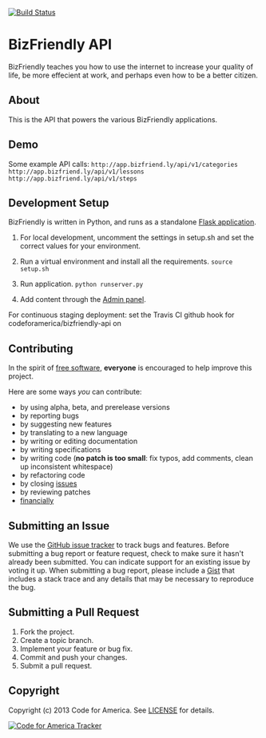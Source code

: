 [![Build Status](https://travis-ci.org/codeforamerica/bizfriendly-api.png)](https://travis-ci.org/codeforamerica/bizfriendly-api)

BizFriendly API
=========

BizFriendly teaches you how to use the internet to increase your quality of life, be more effecient at work, and perhaps even how to be a better citizen.

## <a name="about"></a>About
This is the API that powers the various BizFriendly applications.

## <a name="demo"></a>Demo
Some example API calls:
	`http://app.bizfriend.ly/api/v1/categories`
	`http://app.bizfriend.ly/api/v1/lessons`
	`http://app.bizfriend.ly/api/v1/steps`

## <a name="development-setup"></a>Development Setup

BizFriendly is written in Python, and runs as a standalone [Flask application](http://flask.pocoo.org/).

1. For local development, uncomment the settings in setup.sh and set the correct values for your environment. 

2. Run a virtual environment and install all the requirements.
	`source setup.sh`

3. Run application.
    `python runserver.py`

4. Add content through the [Admin panel](http://127.0.0.1:5000/api/admin/categoryview/).

For continuous staging deployment:
set the Travis CI github hook for codeforamerica/bizfriendly-api on

## <a name="contributing"></a>Contributing
In the spirit of [free software][free-sw], **everyone** is encouraged to help
improve this project.

[free-sw]: http://www.fsf.org/licensing/essays/free-sw.html

Here are some ways *you* can contribute:

* by using alpha, beta, and prerelease versions
* by reporting bugs
* by suggesting new features
* by translating to a new language
* by writing or editing documentation
* by writing specifications
* by writing code (**no patch is too small**: fix typos, add comments, clean up
  inconsistent whitespace)
* by refactoring code
* by closing [issues][]
* by reviewing patches
* [financially][]

[issues]: https://github.com/codeforamerica/bizfriendly-api/issues
[financially]: https://secure.codeforamerica.org/page/contribute

## <a name="issues"></a>Submitting an Issue
We use the [GitHub issue tracker][issues] to track bugs and features. Before
submitting a bug report or feature request, check to make sure it hasn't
already been submitted. You can indicate support for an existing issue by
voting it up. When submitting a bug report, please include a [Gist][] that
includes a stack trace and any details that may be necessary to reproduce the
bug.

[gist]: https://gist.github.com/

## <a name="pulls"></a>Submitting a Pull Request
1. Fork the project.
2. Create a topic branch.
3. Implement your feature or bug fix.
4. Commit and push your changes.
5. Submit a pull request.

## <a name="copyright"></a>Copyright
Copyright (c) 2013 Code for America. See [LICENSE][] for details.

[license]: https://github.com/codeforamerica/bizfriendly-api

[![Code for America Tracker](http://stats.codeforamerica.org/codeforamerica/bizfriendly-api.png)](http://stats.codeforamerica.org/projects/bizfriendly-api)
